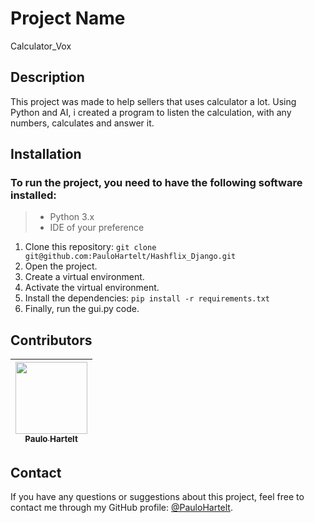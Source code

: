 # Project Name

Calculator_Vox

## Description

This project was made to help sellers that uses calculator a lot. Using Python and AI, i created a program to listen the calculation, with any numbers, calculates and answer it.

## Installation

### To run the project, you need to have the following software installed:

> - Python 3.x
> - IDE of your preference

1. Clone this repository: `git clone git@github.com:PauloHartelt/Hashflix_Django.git`
2. Open the project.
3. Create a virtual environment.
4. Activate the virtual environment.
5. Install the dependencies: `pip install -r requirements.txt`
7. Finally, run the gui.py code.

## Contributors

| [<img src="https://avatars.githubusercontent.com/u/95707984?v=4" width=115><br><sub>Paulo Hartelt</sub>](https://github.com/PauloHartelt) |
| :-----------------------------------------------------------------------------------------------------------------------------: |

## Contact

If you have any questions or suggestions about this project, feel free to contact me through my GitHub profile: [@PauloHartelt](https://github.com/PauloHartelt).

